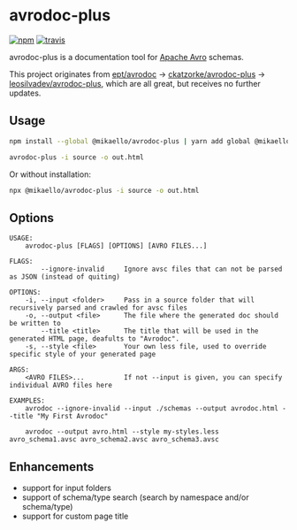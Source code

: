 # avrodoc-plus

[![npm](https://img.shields.io/npm/v/@mikaello/avrodoc-plus.svg?style=flat-square)](https://www.npmjs.com/package/@mikaello/avrodoc-plus)
[![travis](https://app.travis-ci.com/mikaello/avrodoc-plus.svg?branch=master)](https://travis-ci.com/github/mikaello/avrodoc-plus)

avrodoc-plus is a documentation tool for [Apache Avro](http://avro.apache.org/) schemas.

This project originates from [ept/avrodoc](https://github.com/ept/avrodoc) -> [ckatzorke/avrodoc-plus](https://github.com/ckatzorke/avrodoc-plus) -> [leosilvadev/avrodoc-plus](https://github.com/leosilvadev/avrodoc-plus), which are all great, but receives no further updates.

## Usage

```bash
npm install --global @mikaello/avrodoc-plus | yarn add global @mikaello/avrodoc-plus

avrodoc-plus -i source -o out.html
```

Or without installation:

```bash
npx @mikaello/avrodoc-plus -i source -o out.html
```

## Options

```text
USAGE:
    avrodoc-plus [FLAGS] [OPTIONS] [AVRO FILES...]

FLAGS:
        --ignore-invalid     Ignore avsc files that can not be parsed as JSON (instead of quiting)

OPTIONS:
    -i, --input <folder>     Pass in a source folder that will recursively parsed and crawled for avsc files
    -o, --output <file>      The file where the generated doc should be written to
        --title <title>      The title that will be used in the generated HTML page, deafults to "Avrodoc".
    -s, --style <file>       Your own less file, used to override specific style of your generated page

ARGS:
    <AVRO FILES>...          If not --input is given, you can specify individual AVRO files here

EXAMPLES:
    avrodoc --ignore-invalid --input ./schemas --output avrodoc.html --title "My First Avrodoc"

    avrodoc --output avro.html --style my-styles.less avro_schema1.avsc avro_schema2.avsc avro_schema3.avsc
```

## Enhancements

- support for input folders
- support of schema/type search (search by namespace and/or schema/type)
- support for custom page title
